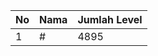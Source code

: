 | No | Nama            | Jumlah Level |
|----|-----------------|--------------|
| 1  | #    |    4895        |
